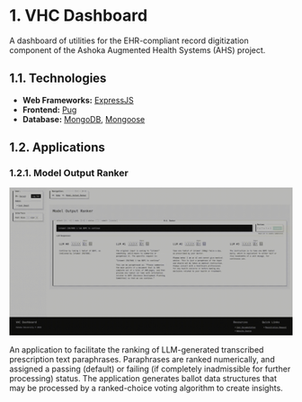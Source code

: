 # 1. VHC Dashboard

A dashboard of utilities for the EHR-compliant record digitization component of the Ashoka Augmented Health Systems (AHS) project.

## 1.1. Technologies

- **Web Frameworks:** [ExpressJS](https://expressjs.com/)
- **Frontend:** [Pug](https://pugjs.org/)
- **Database:** [MongoDB](https://www.mongodb.com/), [Mongoose](https://mongoosejs.com/)

## 1.2. Applications

### 1.2.1. Model Output Ranker

![Ranker](docs/images/workflow.gif)

An application to facilitate the ranking of LLM-generated transcribed prescription text paraphrases. Paraphrases are ranked numerically, and assigned a passing (default) or failing (if completely inadmissible for further processing) status. The application generates ballot data structures that may be processed by a ranked-choice voting algorithm to create insights.